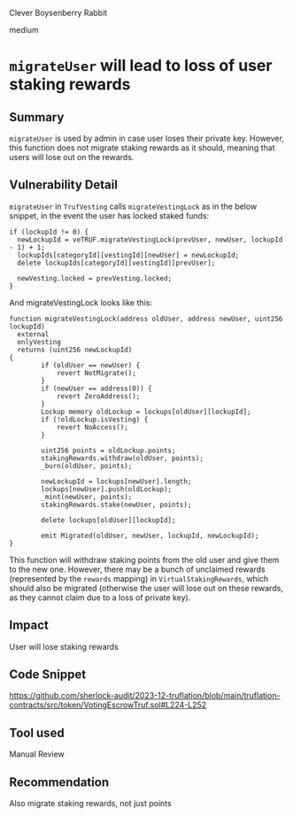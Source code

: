Clever Boysenberry Rabbit

medium

# `migrateUser` will lead to loss of user staking rewards

## Summary

`migrateUser` is used by admin in case user loses their private key. However, this function does not migrate staking rewards as it should, meaning that users will lose out on the rewards. 

## Vulnerability Detail

`migrateUser` in `TrufVesting` calls `migrateVestingLock` as in the below snippet, in the event the user has locked staked funds:

```solidity
if (lockupId != 0) {
  newLockupId = veTRUF.migrateVestingLock(prevUser, newUser, lockupId - 1) + 1;
  lockupIds[categoryId][vestingId][newUser] = newLockupId;
  delete lockupIds[categoryId][vestingId][prevUser];
  
  newVesting.locked = prevVesting.locked;
}
```

And migrateVestingLock looks like this:

```solidity
function migrateVestingLock(address oldUser, address newUser, uint256 lockupId)
  external
  onlyVesting
  returns (uint256 newLockupId)
{
        if (oldUser == newUser) {
            revert NotMigrate();
        }
        if (newUser == address(0)) {
            revert ZeroAddress();
        }
        Lockup memory oldLockup = lockups[oldUser][lockupId];
        if (!oldLockup.isVesting) {
            revert NoAccess();
        }

        uint256 points = oldLockup.points;
        stakingRewards.withdraw(oldUser, points);
        _burn(oldUser, points);

        newLockupId = lockups[newUser].length;
        lockups[newUser].push(oldLockup);
        _mint(newUser, points);
        stakingRewards.stake(newUser, points);

        delete lockups[oldUser][lockupId];

        emit Migrated(oldUser, newUser, lockupId, newLockupId);
}
```

This function will withdraw staking points from the old user and give them to the new one. However, there may be a bunch of unclaimed rewards (represented by the `rewards` mapping) in `VirtualStakingRewards`, which should also be migrated (otherwise the user will lose out on these rewards, as they cannot claim due to a loss of private key). 

## Impact

User will lose staking rewards

## Code Snippet

https://github.com/sherlock-audit/2023-12-truflation/blob/main/truflation-contracts/src/token/VotingEscrowTruf.sol#L224-L252

## Tool used

Manual Review

## Recommendation
Also migrate staking rewards, not just points